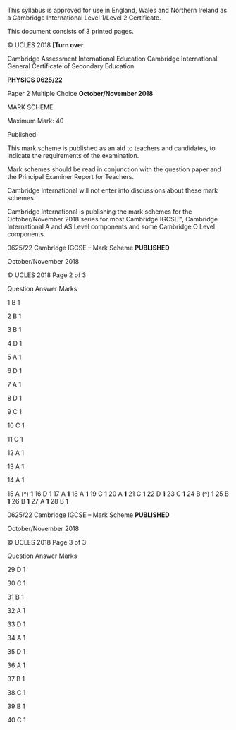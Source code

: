  This syllabus is approved for use in England, Wales and Northern Ireland as a Cambridge International Level 1/Level 2 Certificate. 

 This document consists of 3 printed pages. 

© UCLES 2018 **[Turn over** 

 Cambridge Assessment International Education Cambridge International General Certificate of Secondary Education 

**PHYSICS 0625/22** 

Paper 2 Multiple Choice **October/November 2018** 

MARK SCHEME 

Maximum Mark: 40 

 Published 

This mark scheme is published as an aid to teachers and candidates, to indicate the requirements of the examination. 

Mark schemes should be read in conjunction with the question paper and the Principal Examiner Report for Teachers. 

Cambridge International will not enter into discussions about these mark schemes. 

Cambridge International is publishing the mark schemes for the October/November 2018 series for most Cambridge IGCSE™, Cambridge International A and AS Level components and some Cambridge O Level components. 


0625/22 Cambridge IGCSE – Mark Scheme **PUBLISHED** 

 October/November 2018 

© UCLES 2018 Page 2 of 3 

 Question Answer Marks 

 1 B 1 

 2 B 1 

 3 B 1 

 4 D 1 

 5 A 1 

 6 D 1 

 7 A 1 

 8 D 1 

 9 C 1 

 10 C 1 

 11 C 1 

 12 A 1 

 13 A 1 

 14 A 1 

15 A (^) **1** 16 D **1** 17 A **1** 18 A **1** 19 C **1** 20 A **1** 21 C **1** 22 D **1** 23 C **1** 24 B (^) **1** 25 B **1** 26 B **1** 27 A **1** 28 B **1** 


0625/22 Cambridge IGCSE – Mark Scheme **PUBLISHED** 

 October/November 2018 

© UCLES 2018 Page 3 of 3 

 Question Answer Marks 

 29 D 1 

 30 C 1 

 31 B 1 

 32 A 1 

 33 D 1 

 34 A 1 

 35 D 1 

 36 A 1 

 37 B 1 

 38 C 1 

 39 B 1 

 40 C 1 


